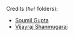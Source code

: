 Credits (`Ref` folders):
- [Soumil Gupta](https://github.com/zyx7k/course-material)
- [Vijayraj Shanmugaraj](https://github.com/VijayrajS/iiitprevpapers)